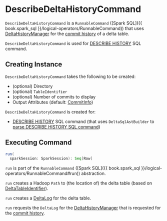 # DescribeDeltaHistoryCommand

`DescribeDeltaHistoryCommand` is a `RunnableCommand` ([Spark SQL]({{ book.spark_sql }}/logical-operators/RunnableCommand)) that uses [DeltaHistoryManager](../DeltaHistoryManager.md) for the [commit history](../DeltaHistoryManager.md#getHistory) of a delta table.

`DescribeDeltaHistoryCommand` is used for [DESCRIBE HISTORY](../sql/index.md#DESCRIBE-HISTORY) SQL command.

## Creating Instance

`DescribeDeltaHistoryCommand` takes the following to be created:

* <span id="path"> (optional) Directory
* <span id="tableIdentifier"> (optional) `TableIdentifier`
* <span id="limit"> (optional) Number of commits to display
* <span id="output"> Output Attributes (default: [CommitInfo](../CommitInfo.md))

`DescribeDeltaHistoryCommand` is created for:

* [DESCRIBE HISTORY](../sql/index.md#DESCRIBE-HISTORY) SQL command (that uses `DeltaSqlAstBuilder` to [parse DESCRIBE HISTORY SQL command](../sql/DeltaSqlAstBuilder.md#visitDescribeDeltaHistory))

## <span id="run"> Executing Command

```scala
run(
  sparkSession: SparkSession): Seq[Row]
```

`run` is part of the `RunnableCommand` ([Spark SQL]({{ book.spark_sql }}/logical-operators/RunnableCommand#run)) abstraction.

`run` creates a Hadoop `Path` to (the location of) the delta table (based on [DeltaTableIdentifier](../DeltaTableIdentifier.md)).

`run` creates a [DeltaLog](../DeltaLog.md#forTable) for the delta table.

`run` requests the `DeltaLog` for the [DeltaHistoryManager](../DeltaLog.md#history) that is requested for the [commit history](../DeltaHistoryManager.md#getHistory).
